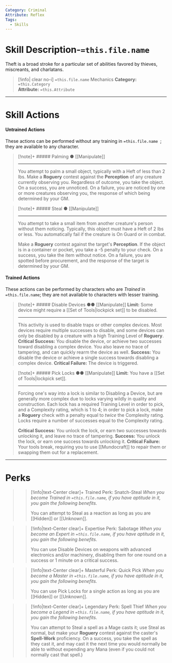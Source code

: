 ```yaml
---
Category: Criminal
Attribute: Reflex
Tags:
  - Skills
---
```

# Skill Description-`=this.file.name`
Theft is a broad stroke for a particular set of abilities favored by thieves, miscreants, and charlatans.  
>[!info| clear no-i] `=this.file.name` Mechanics
>**Category:** `=this.Category`   
>**Attribute:** `=this.Attribute`
- - -
# Skill Actions
#### Untrained Actions
These actions can be performed without any training in `=this.file.name `; they are available to any character. 
> [!note]+ ##### Palming ●
> [[Manipulate]]
>- - -
>  You attempt to palm a small object, typically with a Heft of less than 2 lbs. Make a **Roguery** contest against the **Perception** of any creature currently observing you. Regardless of outcome, you take the object. On a success, you are unnoticed. On a failure, you are noticed by one or more creatures observing you, the response of which being determined by your GM.

> [!note]+ ##### Steal ●
> [[Manipulate]]
>- - -
>  You attempt to take a small item from another creature's person without them noticing. Typically, this object must have a Heft of 2 lbs or less. You automatically fail if the creature is On Guard or in combat.
>  
>  Make a **Roguery** contest against the target's **Perception**.  If the object is in a container or pocket, you take a -5 penalty to your check. On a success, you take the item without notice. On a failure, you are spotted before procurement, and the response of the target is determined by your GM.


#### Trained Actions
These actions can be performed by characters who are *Trained* in `=this.file.name`; they are not available to characters with lesser training.

> [!note]+ ##### Disable Devices ●●
> [[Manipulate]]
> **Limit:** Some device might require a [[Set of Tools\|lockpick set]] to be disabled.
>- - -
>  This activity is used to disable traps or other complex devices. Most devices require multiple successes to disable, and some devices can only be disabled by a creature with a high Training Level of **Roguery**.
>  **Critical Success:** You disable the device, or achieve two successes toward disabling a complex device. You also leave no trace of tampering, and can quickly rearm the device as well.
>  **Success:** You disable the device or achieve a single success towards disabling a complex device.
>  **Critical Failure:** The device is triggered.  

> [!note]+ ##### Pick Locks ●●
> [[Manipulate]]
> **Limit:** You have a [[Set of Tools\|lockpick set]].
>- - -
> Forcing one's way into a lock is similar to Disabling a Device, but are generally more complex due to locks varying wildly in quality and construction. Each lock has a required Training Level in order to pick, and a Complexity rating, which is 1 to 4; in order to pick a lock, make a **Roguery** check with a penalty equal to *twice* the Complexity rating. Locks require a number of successes equal to the Complexity rating.
> 
> **Critical Success:** You unlock the lock, or earn two successes towards unlocking it, and leave no trace of tampering.
> **Success:** You unlock the lock, or earn one success towards unlocking it.
> **Critical Failure:** Your tools break, requiring you to use [[Mundocraft]] to repair them or swapping them out for a replacement.

- - -
# Perks
>> [!info|text-Center clear]+ Trained Perk: Snatch-Steal
>> *When you become Trained in `=this.file.name`, if you have aptitude in it, you gain the following benefits.*
>> 
>> You can attempt to Steal as a reaction as long as you are [[Hidden]] or [[Unknown]].

>> [!info|text-Center clear]+ Expertise Perk: Sabotage
>> *When you become an Expert in `=this.file.name`, if you have aptitude in it, you gain the following benefits.*
>> 
>> You can use Disable Devices on weapons with advanced electronics and/or machinery, disabling them for one round on a success or 1 minute on a critical success.

>> [!info|text-Center clear]+ Masterful Perk: Quick Pick
>> *When you become a Master in `=this.file.name`, if you have aptitude in it, you gain the following benefits.*
>> 
>> You can use Pick Locks for a single action as long as you are [[Hidden]] or [[Unknown]].

>> [!info|text-Center clear]+ Legendary Perk: Spell Thief
>> *When you become a Legend in `=this.file.name`, if you have aptitude in it, you gain the following benefits.*
>>  
>>  You can attempt to Steal a spell as a Mage casts it; use Steal as normal, but make your **Roguery** contest against the caster's **Spell-Work** proficiency. On a success, you take the spell as they cast it, and may cast it the next time you would normally be able to without expending any Mana (even if you could not normally cast that spell.)
